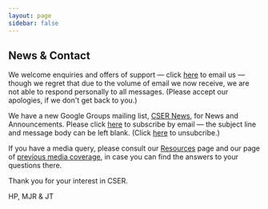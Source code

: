 ```yaml
---
layout: page
sidebar: false
---
```


## News & Contact

We welcome enquiries and offers of support — click [here](mailto:contact@cser.org) to email us — though we regret that due to the volume of email we now receive, we are not able to respond personally to all messages. (Please accept our apologies, if we don't get back to you.)

We have a new Google Groups mailing list, [CSER News](https://groups.google.com/forum/#%21forum/cser-news), for News and Announcements. Please click [here](mailto:cser-news+subscribe@googlegroups.com) to subscribe by email — the subject line and message body can be left blank. (Click [here](mailto:cser-news+unsubscribe@cser.org) to unsubcribe.)

If you have a media query, please consult our [Resources](resources.html) page and our page of [previous media coverage](media.html), in case you can find the answers to your questions there.

Thank you for your interest in CSER.

HP, MJR & JT
